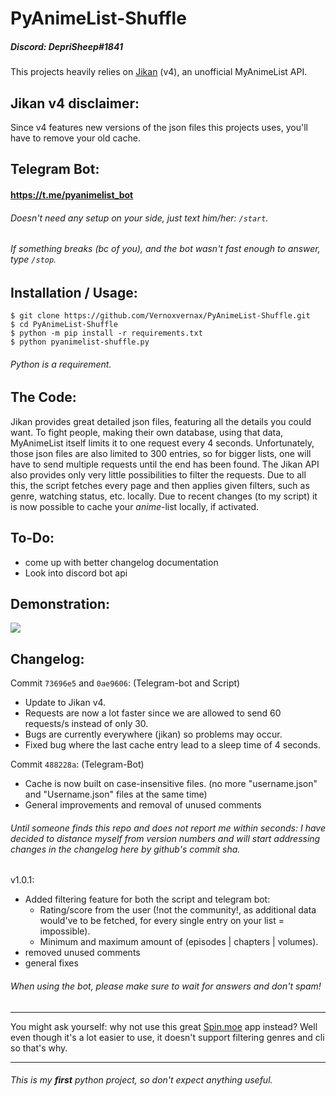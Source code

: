 # PyAnimeList-Shuffle

##### Discord: DepriSheep#1841

This projects heavily relies on [Jikan](https://jikan.moe/) (v4), an unofficial MyAnimeList API.

## Jikan v4 disclaimer:
Since v4 features new versions of the json files this projects uses, you'll have to remove your old cache.

## Telegram Bot:
#### https://t.me/pyanimelist_bot
###### Doesn't need any setup on your side, just text him/her: `/start`.
###### If something breaks (bc of you), and the bot wasn't fast enough to answer, type `/stop`.

## Installation / Usage:
```
$ git clone https://github.com/Vernoxvernax/PyAnimeList-Shuffle.git
$ cd PyAnimeList-Shuffle
$ python -m pip install -r requirements.txt
$ python pyanimelist-shuffle.py
```
###### Python is a requirement.

## The Code:
Jikan provides great detailed json files, featuring all the details you could want.
To fight people, making their own database, using that data, MyAnimeList itself limits it to one request every 4 seconds.
Unfortunately, those json files are also limited to 300 entries, so for bigger lists, one will have to send multiple requests until the end has been found.
The Jikan API also provides only very little possibilities to filter the requests. Due to all this, the script fetches every page and then applies given filters, such as genre, watching status, etc. locally.
Due to recent changes (to my script) it is now possible to cache your _anime_-list locally, if activated.

## To-Do:
* come up with better changelog documentation
* Look into discord bot api

## Demonstration:
![](https://i.imgur.com/nP7T9s7.png)

## Changelog:
Commit `73696e5` and `0ae9606`: (Telegram-bot and Script)
* Update to Jikan v4.
* Requests are now a lot faster since we are allowed to send 60 requests/s instead of only 30.
* Bugs are currently everywhere (jikan) so problems may occur.
* Fixed bug where the last cache entry lead to a sleep time of 4 seconds.

Commit `488228a`: (Telegram-Bot)
* Cache is now built on case-insensitive files. (no more "username.json" and "Username.json" files at the same time)
* General improvements and removal of unused comments
###### Until someone finds this repo and does not report me within seconds: I have decided to distance myself from version numbers and will start addressing changes in the changelog here by github's commit sha.

v1.0.1:
* Added filtering feature for both the script and telegram bot:
  - Rating/score from the user (!not the community!, as additional data would've to be fetched, for every single entry on your list = impossible).
  - Minimum and maximum amount of (episodes | chapters | volumes).
* removed unused comments
* general fixes
###### When using the bot, please make sure to wait for answers and don't spam!
___
You might ask yourself: why not use this great [Spin.moe](https://spin.moe/) app instead?
Well even though it's a lot easier to use, it doesn't support filtering genres and cli so that's why.
___

###### This is my **first** python project, so don't expect anything useful.

